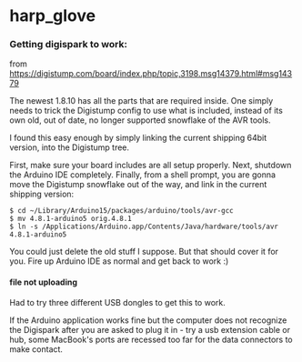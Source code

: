 # harp_glove


### Getting digispark to work:

from https://digistump.com/board/index.php/topic,3198.msg14379.html#msg14379

The newest 1.8.10 has all the parts that are required inside.  One simply needs to trick the Digistump config to use what is included, instead of its own old, out of date, no longer supported snowflake of the AVR tools.

I found this easy enough by simply linking the current shipping 64bit version, into the Digistump tree.

First, make sure your board includes are all setup properly. Next, shutdown the Arduino IDE completely.  Finally, from a shell prompt, you are gonna move the Digistump snowflake out of the way, and link in the current shipping version:

```
$ cd ~/Library/Arduino15/packages/arduino/tools/avr-gcc
$ mv 4.8.1-arduino5 orig.4.8.1
$ ln -s /Applications/Arduino.app/Contents/Java/hardware/tools/avr 4.8.1-arduino5
```
You could just delete the old stuff I suppose.  But that should cover it for you.  Fire up Arduino IDE as normal and get back to work :)


#### file not uploading
Had to try three different USB dongles to get this to work.

If the Arduino application works fine but the computer does not recognize the Digispark after you are asked to plug it in - try a usb extension cable or hub, some MacBook's ports are recessed too far for the data connectors to make contact.
